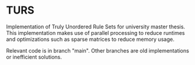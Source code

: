# TURS
Implementation of Truly Unordered Rule Sets for university master thesis. 
This implementation makes use of parallel processing to reduce runtimes and optimizations such as sparse matrices to reduce memory usage. 

Relevant code is in branch "main". Other branches are old implementations or inefficient solutions.
